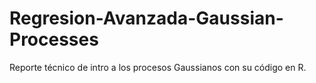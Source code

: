 # Regresion-Avanzada-Gaussian-Processes
Reporte técnico de intro a los procesos Gaussianos con su código en R.
